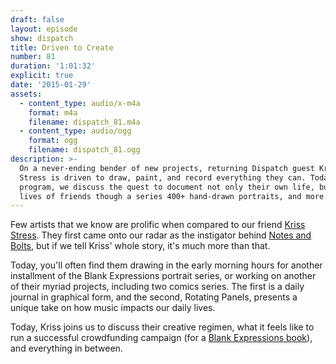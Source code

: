 ```yaml
---
draft: false
layout: episode
show: dispatch
title: Driven to Create
number: 81
duration: '1:01:32'
explicit: true
date: '2015-01-29'
assets:
  - content_type: audio/x-m4a
    format: m4a
    filename: dispatch_81.m4a
  - content_type: audio/ogg
    format: ogg
    filename: dispatch_81.ogg
description: >-
  On a never-ending bender of new projects, returning Dispatch guest Kriss
  Stress is driven to draw, paint, and record everything they can. Today on the
  program, we discuss the quest to document not only their own life, but the
  lives of friends though a series 400+ hand-drawn portraits, and more.
---
```

Few artists that we know are prolific when compared to our friend [Kriss Stress](http://krissstress.com). They first came onto our radar as the instigator behind [Notes and Bolts](https://nicholaswyoung.com/programs/dispatch/30), but if we tell Kriss' whole story, it's much more than that.

Today, you'll often find them drawing in the early morning hours for another installment of the Blank Expressions portrait series, or working on another of their myriad projects, including two comics series. The first is a daily journal in graphical form, and the second, Rotating Panels, presents a unique take on how music impacts our daily lives.

Today, Kriss joins us to discuss their creative regimen, what it feels like to run a successful crowdfunding campaign (for a [Blank Expressions book](https://www.indiegogo.com/projects/blank-expressions-the-book)), and everything in between.